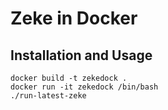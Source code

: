 Zeke in Docker
==============

Installation and Usage
----------------------

    docker build -t zekedock .
    docker run -it zekedock /bin/bash
    ./run-latest-zeke
